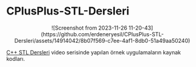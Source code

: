 # CPlusPlus-STL-Dersleri

<p>
  <center>
  ![Screenshot from 2023-11-26 11-20-43](https://github.com/erdeneryesil/CPlusPlus-STL-Dersleri/assets/14914042/8b07f569-c7ee-4af1-8db0-51a49aa50240)    
  </center>
</p>

<a href="https://www.youtube.com/watch?v=WF76vqUSDwg&list=PLw5sF81j7CReQiP3SLN_eNQPuAjQV3aO7" target="_blank">C++ STL Dersleri</a> video serisinde yapılan örnek uygulamaların kaynak kodları.


